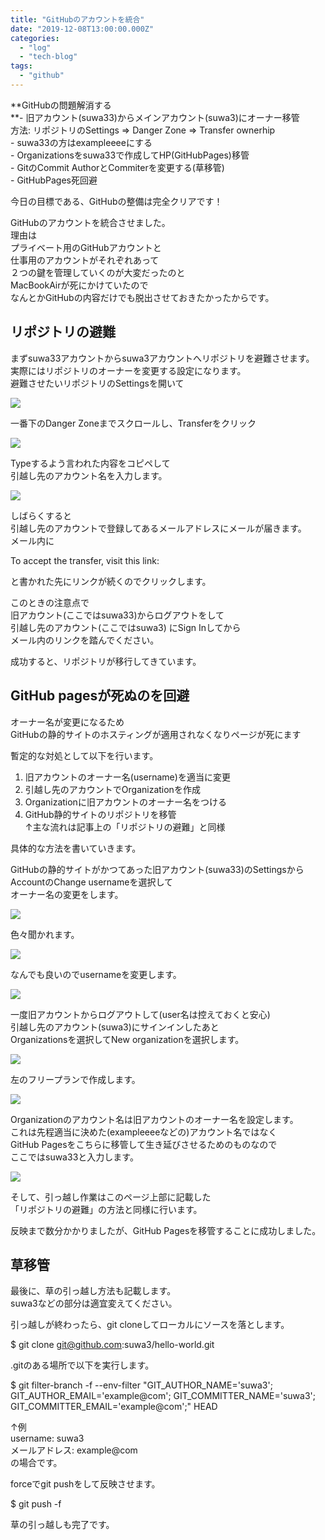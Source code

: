 ```yaml
---
title: "GitHubのアカウントを統合"
date: "2019-12-08T13:00:00.000Z"
categories: 
  - "log"
  - "tech-blog"
tags: 
  - "github"
---
```


**GitHubの問題解消する  
**\- 旧アカウント(suwa33)からメインアカウント(suwa3)にオーナー移管  
方法: リポジトリのSettings => Danger Zone => Transfer ownerhip  
\- suwa33の方はexampleeeeにする  
\- Organizationsをsuwa33で作成してHP(GitHubPages)移管  
\- GitのCommit AuthorとCommiterを変更する(草移管)  
\- GitHubPages死回避

今日の目標である、GitHubの整備は完全クリアです！

GitHubのアカウントを統合させました。  
理由は  
プライベート用のGitHubアカウントと  
仕事用のアカウントがそれぞれあって  
２つの鍵を管理していくのが大変だったのと  
MacBookAirが死にかけていたので  
なんとかGitHubの内容だけでも脱出させておきたかったからです。

## リポジトリの避難

まずsuwa33アカウントからsuwa3アカウントへリポジトリを避難させます。  
実際にはリポジトリのオーナーを変更する設定になります。  
避難させたいリポジトリのSettingsを開いて

![](images/image.png)

一番下のDanger Zoneまでスクロールし、Transferをクリック

![](images/image-1.png)

Typeするよう言われた内容をコピペして  
引越し先のアカウント名を入力します。

![](images/スクリーンショット-2019-12-08-23.07.00.png)

しばらくすると  
引越し先のアカウントで登録してあるメールアドレスにメールが届きます。  
メール内に

To accept the transfer, visit this link:

と書かれた先にリンクが続くのでクリックします。

このときの注意点で  
旧アカウント(ここではsuwa33)からログアウトをして  
引越し先のアカウント(ここではsuwa3) にSign Inしてから  
メール内のリンクを踏んでください。

成功すると、リポジトリが移行してきています。

## GitHub pagesが死ぬのを回避

オーナー名が変更になるため  
GitHubの静的サイトのホスティングが適用されなくなりページが死にます

暫定的な対処として以下を行います。

1. 旧アカウントのオーナー名(username)を適当に変更
2. 引越し先のアカウントでOrganizationを作成
3. Organizationに旧アカウントのオーナー名をつける
4. GitHub静的サイトのリポジトリを移管  
    ↑主な流れは記事上の「リポジトリの避難」と同様

具体的な方法を書いていきます。

GitHubの静的サイトがかつてあった旧アカウント(suwa33)のSettingsから  
AccountのChange usernameを選択して  
オーナー名の変更をします。

![](images/image-3.png)

色々聞かれます。

![](images/image-4.png)

なんでも良いのでusernameを変更します。

![](images/image-5.png)

一度旧アカウントからログアウトして(user名は控えておくと安心)  
引越し先のアカウント(suwa3)にサインインしたあと  
Organizationsを選択してNew organizationを選択します。

![](images/image-2.png)

左のフリープランで作成します。

![](images/スクリーンショット-2019-12-08-23.23.08.png)

Organizationのアカウント名は旧アカウントのオーナー名を設定します。  
これは先程適当に決めた(exampleeeeなどの)アカウント名ではなく  
GitHub Pagesをこちらに移管して生き延びさせるためのものなので  
ここではsuwa33と入力します。

![](images/スクリーンショット-2019-12-08-23.24.20.png)

そして、引っ越し作業はこのページ上部に記載した  
「リポジトリの避難」の方法と同様に行います。

反映まで数分かかりましたが、GitHub Pagesを移管することに成功しました。

## 草移管

最後に、草の引っ越し方法も記載します。  
suwa3などの部分は適宜変えてください。

引っ越しが終わったら、git cloneしてローカルにソースを落とします。

$ git clone git@github.com:suwa3/hello-world.git

.gitのある場所で以下を実行します。

$ git filter-branch -f --env-filter "GIT\_AUTHOR\_NAME='suwa3'; GIT\_AUTHOR\_EMAIL='example@com'; GIT\_COMMITTER\_NAME='suwa3'; GIT\_COMMITTER\_EMAIL='example@com';" HEAD  

↑例  
username: suwa3  
メールアドレス: example@com  
の場合です。

forceでgit pushをして反映させます。

$ git push -f

草の引っ越しも完了です。
